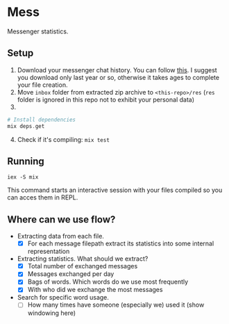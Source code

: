 # Mess

Messenger statistics.

## Setup 

1. Download your messenger chat history. You can follow  [this](https://www.zapptales.com/en/download-facebook-messenger-chat-history-how-to/). I suggest you download only last year or so, otherwise it takes ages to complete your file creation.
2. Move `inbox` folder from extracted zip archive to `<this-repo>/res` (`res` folder is ignored in this repo not to exhibit your personal data)
3. 
```elixir
# Install dependencies
mix deps.get
```

4. Check if it's compiling: `mix test`

## Running
```
iex -S mix
```

This command starts an interactive session with your files compiled
so you can acces them in REPL.

## Where can we use flow?

* Extracting data from each file.
    - [x] For each message filepath extract its statistics into some internal representation

* Extracting statistics. What should we extract?
    - [x] Total number of exchanged messages
    - [x] Messages exchanged per day
    - [x] Bags of words. Which words do we use most frequently
    - [x] With who did we exchange the most messages

* Search for specific word usage.
    - [ ] How many times have someone (especially we) used it (show windowing here)
